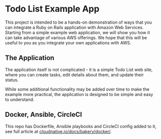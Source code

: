# Todo List Example App

This project is intended to be a hands-on demonstration of ways that you can
integrate a Ruby on Rails application with Amazon Web Services. Starting from a
simple example web application, we will show you how it can take advantage of
various AWS offerings. We hope that this will be useful to you as you integrate
your own applications with AWS.

## The Application

The application itself is not complicated - it is a simple Todo List web site,
where you can create tasks, edit details about them, and update their status.

While some additional functionality may be added over time to make the example
more practical, the application is designed to be simple and easy to understand.


## Docker, Ansible, CircleCI

This repo has Dockerfile, Ansible playbooks and CircleCI config added to it, see full article at [cloudnative.io/docs/bakery/docker/](https://cloudnative.io/docs/bakery/docker/).
